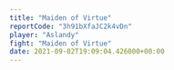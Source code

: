 ```yaml
---
title: "Maiden of Virtue"
reportCode: "3h91bXfaJC2k4vDn"
player: "Aslandy"
fight: "Maiden of Virtue"
date: 2021-09-02T19:09:04.426000+00:00
---
```

